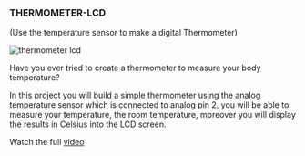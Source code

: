 ### **THERMOMETER-LCD** 
(Use the temperature sensor to make a digital Thermometer)

![thermometer lcd](https://user-images.githubusercontent.com/37689522/53480047-a62e8b00-3a7a-11e9-9ffd-a08245c62567.gif)

Have you ever tried to create a thermometer to measure your body temperature? 

In this project you will build a simple thermometer using the analog temperature sensor which is connected to analog pin 2, you will be able to measure your temperature, the room temperature, moreover you will display the results in Celsius into the LCD screen. 

Watch the full [video](https://www.youtube.com/watch?v=b0bzWeGwnUg)
